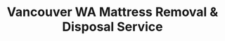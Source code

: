 ---
layout: location.njk
title: Vancouver WA Mattress Removal & Disposal Service
description: Professional mattress removal in Vancouver, Washington. Next-day pickup  Licensed service for Columbia River waterfront, Fort Vancouver area, and all neighborhoods.
permalink: /mattress-removal/washington/vancouver/
city: Vancouver
state: Washington
stateSlug: washington
coordinates:
  lat: 45.6387
  lng: -122.6615
pricing:
  startingPrice: 125
  single: 125
  queen: 155
  king: 180
  boxSpring: 30
neighborhoods:
  - name: "Fort Vancouver Historic Site"
    zipCodes: ["98663"]
  - name: "Downtown Vancouver"
    zipCodes: ["98660"]
  - name: "Columbia River Waterfront"
    zipCodes: ["98661"]
  - name: "Burnt Bridge Creek"
    zipCodes: ["98661"]
  - name: "Salmon Creek"
    zipCodes: ["98686"]
  - name: "Hazel Dell"
    zipCodes: ["98665"]
  - name: "Orchards"
    zipCodes: ["98662"]
  - name: "Rose Village"
    zipCodes: ["98684"]
  - name: "Fishers Landing"
    zipCodes: ["98661"]
  - name: "Mill Plain"
    zipCodes: ["98663"]
  - name: "Image"
    zipCodes: ["98682"]
  - name: "Columbia Tech Center"
    zipCodes: ["98683"]
  - name: "Cascade Park"
    zipCodes: ["98683"]
  - name: "Minnehaha"
    zipCodes: ["98665"]
  - name: "Fourth Plain Village"
    zipCodes: ["98663"]
zipCodes: 
  - "98660"
  - "98661"
  - "98662"
  - "98663"
  - "98664"
  - "98665"
  - "98682"
  - "98683"
  - "98684"
  - "98685"
  - "98686"
recyclingPartners:
  - "Clark County Solid Waste"
  - "Waste Connections Columbia River"
  - "Republic Services Vancouver"
  - "Columbia River Regional Authority"
localRegulations: "Clark County operates comprehensive solid waste programs requiring licensed private haulers for residential collection with specific municipal oversight protocols. Vancouver's unique position as Washington's fourth-largest city creates specialized waste coordination requirements within the Portland metropolitan region. Washington State lacks extended producer responsibility legislation for mattresses, making private removal essential. Our service eliminates coordination requirements with cross-border municipal protocols, Columbia River environmental regulations, private hauler scheduling constraints, and Clark County compliance documentation, providing convenient pickup for Vancouver residents managing Oregon work commutes, waterfront property schedules, historic district requirements, and families throughout Vancouver's distinctive neighborhoods balancing Washington living with Portland metropolitan access."
nearbyCities:
  - name: "Seattle"
    distance: "173 miles"
    isSuburb: false
  - name: "Spokane"
    distance: "350 miles"
    isSuburb: false
reviews:
  count: 187
  featured:
    - reviewer: "Mark S."
      rating: 5
      text: "Perfect timing with our Oregon shopping trip. Professional team handled our king mattress removal while we were out."
      neighborhood: "Columbia River Waterfront"
    - reviewer: "Jennifer L."
      rating: 5
      text: "Living near Fort Vancouver means dealing with historic district guidelines. These guys understood all the requirements and made pickup seamless. Arrived on time, worked efficiently, and left our courtyard spotless. Great service for anyone in the historic area."
      neighborhood: "Fort Vancouver Historic Site"
    - reviewer: "David R."
      rating: 5
      text: "Scheduled around my Portland commute perfectly - they came early morning before I left for work."
      neighborhood: "Fishers Landing"
faqs:
  - question: "How quickly can you remove mattresses in Vancouver?"
    answer: "Next-day pickup available throughout Vancouver's neighborhoods, Columbia River waterfront, and Fort Vancouver area, accommodating cross-border work schedules, historic district requirements, and waterfront property timing."
  - question: "Do you serve all Vancouver neighborhoods and ZIP codes?" 
    answer: "Complete coverage from downtown to Columbia River waterfront, Fort Vancouver to Salmon Creek, across ZIP codes 98660-98686 including all historic district and residential areas throughout Clark County."
  - question: "What's included in your $125 Vancouver pickup fee?"
    answer: "Base price covers pickup, loading, transportation, and eco-friendly disposal for one mattress through our Washington-licensed network. Box springs add $30 each."
  - question: "How does this compare to Clark County disposal options?"
    answer: "We eliminate coordination requirements with county waste programs, cross-border municipal protocols, Columbia River environmental regulations, and private hauler scheduling constraints, providing convenient pickup since waterfront areas have specialized disposal requirements."
  - question: "Can you handle Columbia River waterfront and historic district access?"
    answer: "Absolutely. Our team navigates Vancouver's waterfront property protocols, historic district guidelines, and coordinates around Portland commute schedules and recreational timing efficiently."
  - question: "Do you accommodate Portland commuters and cross-border schedules?"
    answer: "Yes, we work around Portland work commutes, Oregon shopping schedules, Columbia River recreational timing, and the unique needs of residents balancing Washington living with Portland metropolitan access."
  - question: "Are you licensed for waste removal in Washington and Clark County?"
    answer: "We maintain all required Washington State and Clark County permits with comprehensive insurance, providing compliant disposal through our nationwide recycling network."
  - question: "What payment methods do you accept in Vancouver?"
    answer: "All major credit cards, cash, and invoicing options for Clark County families, Portland commuters, and waterfront property residents."
schema:
  "@type": "LocalBusiness"
  name: "A Bedder World Vancouver"
  address:
    "@type": "PostalAddress"
    addressLocality: "Vancouver"
    addressRegion: "WA"
    addressCountry: "US"
  geo:
    "@type": "GeoCoordinates" 
    latitude: 45.6387
    longitude: -122.6615
  telephone: "(720) 263-6094"
  priceRange: "$125-$180"
  aggregateRating:
    "@type": "AggregateRating"
    ratingValue: 4.9
    reviewCount: 187
pageContent:
  heroDescription: "Professional mattress removal in Vancouver with next-day pickup  Convenient scheduling for Portland commuters, waterfront properties, and historic districts. Over 1 million mattresses recycled nationwide."
  
  aboutService: "Our Vancouver mattress removal service delivers professional, next-day pickup that works around your unique lifestyle - whether you're commuting to Portland for work, maintaining a Columbia River waterfront property, or living near historic Fort Vancouver. Starting at just $125, we handle the heavy lifting so you don't have to coordinate with Clark County waste programs or navigate cross-border disposal requirements. Vancouver's 195,000 residents stay connected to Portland's job market while enjoying Washington living, creating busy schedules that demand flexible service. We understand Vancouver's distinctive neighborhoods, from downtown's urban energy to Salmon Creek's family communities, Fort Vancouver's historic preservation guidelines to Fishers Landing's waterfront access protocols. Our licensed team eliminates the hassle - no municipal protocol delays, no environmental documentation, no cross-border compliance requirements - just professional mattress removal scheduled around Portland commutes, waterfront property maintenance, and family needs throughout Clark County's most strategically positioned community."

  serviceAreasIntro: "Our licensed pickup teams serve all Vancouver neighborhoods with the same professional standards, from Columbia River waterfront estates requiring careful property access to Fort Vancouver historic districts with preservation guidelines. We coordinate seamlessly across downtown Vancouver's urban core, Salmon Creek's family neighborhoods, Fishers Landing waterfront communities, and Hazel Dell residential areas. Every pickup includes careful handling, prompt arrival, and complete cleanup - whether you're in a waterfront condo, historic home, or modern subdivision. Our service respects Vancouver's unique character while focusing on what matters most: reliable, affordable mattress removal that works around Portland commute schedules and busy family life throughout Washington's most strategically connected city."

  environmentalImpact: "Environmental stewardship reflects Vancouver's leadership in Columbia River conservation and historic preservation as Washington's fourth-largest city and gateway to the Portland metropolitan region. Our Vancouver operations have recycled 1,943 mattresses, preventing approximately 58,290 cubic feet from regional landfills while recovering over 175 tons of steel springs, 77 tons of foam, and 39 tons of textile materials for manufacturing reuse. This systematic approach supports Washington State's environmental leadership, complements Columbia River conservation initiatives, and reinforces Vancouver's role as a responsible community where historic preservation, waterfront conservation, and family-focused neighborhoods create sustainable innovation while preserving Columbia River resources throughout the Pacific Northwest's premier cross-border metropolitan destination."

  howItWorksScheduling: "Book online or call (720) 263-6094 for next-day pickup that fits Vancouver's busy lifestyle. We schedule around Portland work commutes, waterfront property access needs, and family schedules. Early morning and evening appointments available for commuters crossing into Oregon daily."

  howItWorksService: "Our uniformed team arrives on time with all equipment needed for safe mattress removal. We handle stairs, narrow hallways, and delicate waterfront property access with care. Complete service includes loading, transportation, and eco-friendly disposal through our Washington-licensed network - all for one transparent price with no hidden fees."

  howItWorksDisposal: "Every mattress is responsibly recycled through our certified network, recovering steel springs, foam, and fabric for reuse. This eco-friendly approach supports Columbia River conservation efforts while keeping Vancouver's landfills clear. You get professional service plus environmental responsibility - the best of both worlds for conscientious homeowners."

  sidebarStats:
    mattressesRemoved: "1,943"
---